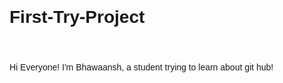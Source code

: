 # First-Try-Project
Hi Everyone!
I'm Bhawaansh, a student trying to learn about git hub!
<!DOCTYPE html>
<html lang="en">

<head>
    <meta charset="UTF-8">
    <meta name="viewport" content="width=device-width, initial-scale=1.0">
    <title>Document</title>
    <link rel="preconnect" href="https://fonts.gstatic.com">
    <link href="https://fonts.googleapis.com/css2?family=Quicksand:wght@300;400;500;600;700&display=swap"
        rel="stylesheet">
    <style>
        * {
            font-family: 'Quicksand', sans-serif;
            margin: 0;
            padding: 0;
        }

        body {
            display: grid;
            place-content: center;
            text-align: center;
            background-color: wheat;
        }

        h1 {
            margin: 2em 0;
        }

        footer {
            position: fixed;
            bottom: 0;
            width: 100%;
            background-color: #dadada;
            padding: 2em;
        }
    </style>
</head>

<body>
    <h1>
        Hello GitHub
    </h1>





    <footer>
        GitHub Workshop
    </footer>
</body>

</html>
